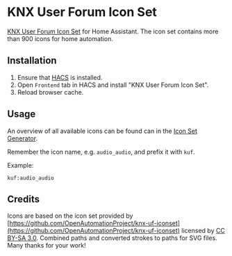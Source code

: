 # KNX User Forum Icon Set

[KNX User Forum Icon Set](https://knx-user-forum.de/forum/playground/knx-uf-iconset) for Home Assistant. The icon set contains more than 900 icons for home automation.

## Installation

1. Ensure that [HACS](https://hacs.xyz) is installed.
2. Open `Frontend` tab in HACS and install "KNX User Forum Icon Set".
3. Reload browser cache.

## Usage

An overview of all available icons can be found can in the [Icon Set Generator](https://service.knx-user-forum.de/?comm=iconset).

Remember the icon name, e.g. `audio_audio`, and prefix it with `kuf`.

Example:

`kuf:audio_audio`

## Credits

Icons are based on the icon set provided by [https://github.com/OpenAutomationProject/knx-uf-iconset](https://github.com/OpenAutomationProject/knx-uf-iconset) licensed by [CC BY-SA 3.0](https://creativecommons.org/licenses/by-sa/3.0/deed.en). Combined paths and converted strokes to paths for SVG files. Many thanks for your work!
